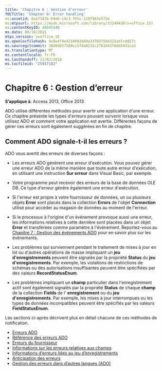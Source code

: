 ```yaml
---
title: 'Chapitre 6 : Gestion d’erreur'
TOCTitle: 'Chapter 6: Error handling'
ms:assetid: 6ae7343b-b9e0-c4c3-f65c-110f903e573e
ms:mtpsurl: https://msdn.microsoft.com/library/JJ249420(v=office.15)
ms:contentKeyID: 48545440
ms.date: 09/18/2015
mtps_version: v=office.15
ms.openlocfilehash: 4c6e4f4e4218992b89a3370375bb322adfcdd57c
ms.sourcegitcommit: 38d0db57580cc5f4a0231c27b1643f8db5431ca3
ms.translationtype: MT
ms.contentlocale: fr-FR
ms.lasthandoff: 11/02/2018
ms.locfileid: "25937182"
---
```

# <a name="chapter-6-error-handling"></a>Chapitre 6 : Gestion d’erreur

**S’applique à**: Access 2013, Office 2013

ADO utilise différentes méthodes pour avertir une application d'une erreur. Ce chapitre présente les types d'erreurs pouvant survenir lorsque vous utilisez ADO et comment votre application est avertie. Différentes façons de gérer ces erreurs sont également suggérées en fin de chapitre.

## <a name="how-does-ado-report-errors"></a>Comment ADO signale-t-il les erreurs ?

ADO vous avertit des erreurs de diverses façons :

- Les erreurs ADO génèrent une erreur d'exécution. Vous pouvez gérer une erreur ADO de la même manière que toute autre erreur d'exécution, en utilisant une instruction **Sur erreur** dans Visual Basic, par exemple.

- Votre programme peut recevoir des erreurs de la base de données OLE DB. Ce type d'erreur génère également une erreur d'exécution.

- Si l'erreur est propre à votre fournisseur de données, un ou plusieurs objets **Error** sont placés dans la collection **Errors** de l'objet **Connection** utilisé pour accéder au magasin de données au moment de l'erreur.

- Si le processus à l'origine d'un événement provoque aussi une erreur, les informations relatives à cette dernière sont placées dans un objet **Error** et transférées comme paramètre à l'événement. Reportez-vous au [Chapitre 7 : Gestion des événements ADO](chapter-7-handling-ado-events.md) pour en savoir plus sur les événements.

- Les problèmes qui surviennent pendant le traitement de mises à jour en lot ou d'autres opérations de masse impliquant un **jeu d'enregistrements** peuvent être signalés par la propriété **Status** du **jeu d'enregistrements**. Par exemple, les violations de restrictions de schémas ou des autorisations insuffisantes peuvent être spécifiées par des valeurs **RecordStatusEnum**.

- Les problèmes impliquant un **champ** particulier dans l'enregistrement actif sont également signalés par la propriété **Status** de chaque **champ** de la collection **Fields** de l' **enregistrement** ou du **jeu d'enregistrements**. Par exemple, les mises à jour interrompues ou les types de données incompatibles peuvent être spécifiés par les valeurs **FieldStatusEnum**.

Les sections ci-après décrivent plus en détail chacune de ces méthodes de notification.

- [Erreurs ADO](ado-errors.md)
- [Référence des erreurs ADO](ado-error-reference.md)
- [Erreurs du fournisseur](provider-errors.md)
- [Informations sur les erreurs relatives aux champs](field-related-error-information.md)
- [Informations d’erreurs liées au jeu d’enregistrements](recordset-related-error-information.md)
- [Anticipation des erreurs](anticipating-errors.md)
- [Gestion des erreurs dans d’autres langues (ADO)](handling-errors-in-other-languages.md)
